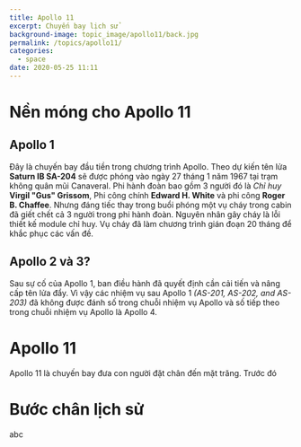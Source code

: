 ```yaml
---
title: Apollo 11
excerpt: Chuyến bay lịch sử
background-image: topic_image/apollo11/back.jpg
permalink: /topics/apollo11/
categories:
  - space
date: 2020-05-25 11:11
---
```


# Nền móng cho Apollo 11

## Apollo 1

Đây là chuyến bay đầu tiền trong chương trình Apollo. Theo dự kiến tên lửa **Saturn IB SA-204** sẽ được phóng vào ngày 27 tháng 1 năm 1967 tại trạm không quân mũi Canaveral. Phi hành đoàn bao gồm 3 người đó là *Chỉ huy* **Virgil "Gus" Grissom**, Phi công chính **Edward H. White** và phi công **Roger B. Chaffee**. Nhưng đáng tiếc thay trong buổi phóng một vụ cháy trong cabin đã giết chết cả 3 người trong phi hành đoàn. Nguyên nhân gây cháy là lỗi thiết kế module chỉ huy. Vụ cháy đã làm chương trình gián đoạn 20 tháng để khắc phục các vấn đề.

## Apollo 2 và 3?

Sau sự cố của Apollo 1, ban điều hành đã quyết định cần cải tiến và nâng cấp tên lửa đẩy. Vì vậy các nhiệm vụ sau Apollo 1 *(AS-201, AS-202, and AS-203)* đã không được đánh số trong chuỗi nhiệm vụ Apollo và số tiếp theo trong chuỗi nhiệm vụ Apollo là Apollo 4. 

# Apollo 11

Apollo 11 là chuyến bay đưa con người đặt chân đến mặt trăng. Trước đó 
# Bước chân lịch sử

abc